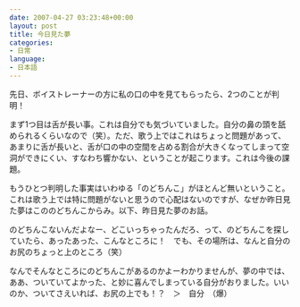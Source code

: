 ```yaml
---
date: 2007-04-27 03:23:48+00:00
layout: post
title: 今日見た夢
categories:
- 日常
language:
- 日本語
---
```


先日、ボイストレーナーの方に私の口の中を見てもらったら、2つのことが判明！

まず1つ目は舌が長い事。これは自分でも気づいていました。自分の鼻の頭を舐められるくらいなので（笑）。ただ、歌う上ではこれはちょっと問題があって、あまりに舌が長いと、舌が口の中の空間を占める割合が大きくなってしまって空洞ができにくい、すなわち響かない、ということが起こります。これは今後の課題。

もうひとつ判明した事実はいわゆる「のどちんこ」がほとんど無いということ。これは歌う上では特に問題がないと思うので心配はないのですが、なぜか昨日見た夢はこののどちんこからみ。以下、昨日見た夢のお話。

のどちんこないんだよなー、どこいっちゃったんだろ、って、のどちんこを探していたら、あったあった、こんなところに！　でも、その場所は、なんと自分のお尻のちょっと上のところ（笑）

なんでそんなところにのどちんこがあるのかよーわかりませんが、夢の中では、ああ、ついていてよかった、と妙に喜んでしまっている自分がおりました。いいのか、ついてさえいれば、お尻の上でも！？　＞　自分　（爆）
